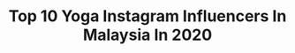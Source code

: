 ---
title: Top 10 Yoga Instagram Influencers In Malaysia In 2020
description: >-
  Find top yoga Instagram influencers in Malaysia in 2020. Most popular hashtags: #positivevibes #love #yoga.
platform: Instagram
hits: 19
text_top: Identify the top-rated Instagram influencers on inBeat.
text_bottom: inBeat has 19 Instagram influencers like this in Malaysia for you to collaborate.
profiles:
  - username: "dianaohy"
    fullname: >-
      𝔻𝕀𝔸ℕ𝔸 | 𝐭𝐫𝐚𝐯𝐞𝐥 & 𝐟𝐚𝐬𝐡𝐢𝐨𝐧 🌼
    bio: >-
      🕊 my | sg 🍒 adventures at #dohyxjb🇲🇾 🌸 preloved at @daintydolce 🧚🏻‍♀️ aerial yoga at @aerialwithdianaohy 🍃 read about my travels here —
    location: "Malaysia"
    followers: 38865
    engagement: 253
    commentsToLikes: 0.024564
    id: ck5q811fq3zbd0i11p1y7ld5k
    verified: false
    hashtags: "#dohyxjb, #dohyintcl, #dohyinroom8008, #dohyinmgp"
  - username: "chromaticcharms"
    fullname: >-
      ⒼⒾⓃⒸⒽⒺⓃ | Travel X Lifestyle
    bio: >-
      🌈 ￼Serving you a feast of vibrant grids ✈️ Traveler 🧘🏻‍♀️ Yoga practitioner 🍬 Junk food lover 🍦🍡🍫🍿🍭🍩 📸 Sony 7r Mark III
    location: "Malaysia"
    followers: 13018
    engagement: 530
    commentsToLikes: 0.024030
    id: ckap7on5wkw6e0i78h2thmxp0
    verified: false
    hashtags: ""
  - username: "pashini_"
    fullname: >-
      𝓟𝓪𝓼𝓱𝓲𝓷𝓲 💋
    bio: >-
      📍 🇲🇾 👱🏼‍♀️ தமிழ் பெண் 💊 Pharmacy 🎭 Actor 🇲🇾 🇸🇬 🏋️‍♀️ Weight Training 🧘🏻‍♀️ Yoga - RYT 200 🏆 Champion-Vallavar S3'16
    location: "Malaysia"
    followers: 158599
    engagement: 684
    commentsToLikes: 0.004947
    id: ck15sqk2deboa0i195tt2vm0c
    verified: false
    hashtags: "#kalyaanam2kaathal, #positiveenergy, #live, #happy"
  - username: "calcaseryn"
    fullname: >-
      Caleen🧘🏻‍♀️𝕐𝕠𝕘𝕒 𝕖𝕟𝕥𝕙𝕦𝕤𝕚𝕒𝕤𝕥
    bio: >-
      ❤️✨Be Love & Light⠀⠀ ⥥ Sharing my 30 Min Postnatal Yoga routine
    location: "Malaysia"
    followers: 19123
    engagement: 287
    commentsToLikes: 0.023888
    id: ck8tdoo2546no0j78avt2r4po
    verified: false
    hashtags: "#stayhome, #mcoreflections, #stayhomestaysafe, #chooselove"
  - username: "sarimahibrahim"
    fullname: >-
      CP Sarimah Ibrahim❤️
    bio: >-
      Malaysian & Irish🇮🇪🇲🇾Tunku Sofia’s Mummy,TV Host,EMCEE.Student of Psychology.Pilates.Yoga.Tunku Nadzimuddin’s Wifey❤️ #sarimahibrahim #nadzimuddinclan
    location: "Malaysia"
    followers: 406309
    engagement: 51
    commentsToLikes: 0.019392
    id: ckf5ucfzckdlb0j23qojzy367
    verified: true
    hashtags: "#tunkusofianajihah, #ng9, #redang, #thetaraasbeachandsparesort"
  - username: "yogakylie"
    fullname: >-
      Kylie Denis
    bio: >-
      Yogi RYT 500 Entrepreneur Owner / Founder @omologyyoga Join me on the mat 👇🏼
    location: "Malaysia"
    followers: 5967
    engagement: 407
    commentsToLikes: 0.038139
    id: ckap52m239ws30i78vryy0ptv
    verified: false
    hashtags: "#thesweatlife, #nohighlighterneeded, #universesendingmeamessage, #yogateachertrainingbegins"
  - username: "andylinchichiu"
    fullname: >-
      AndyLin林子超
    bio: >-
      Shaw Brothers 邵氏兄弟 Job enquires: 📧:monica.lau@shawbrothers.hk 📞:+853 6486 0661/+852 2335 2118 Founder of @studio12hk Director of Andy’s Star Dance
    location: "Malaysia"
    followers: 22967
    engagement: 241
    commentsToLikes: 0.017436
    id: ck5zqkk96urkz0i141f07s7ke
    verified: false
    hashtags: "#fitspo, #fitnesslifestyle, #hkpersonaltrainer, #fitnessgoals"
  - username: "jojostruys"
    fullname: >-
      Jojo Struys
    bio: >-
      An Aspiring Yogi, Healer, Speaker & Perpetual Intern @ohanajostudio just following my heart! 💜♥️💚💙
    location: "Malaysia"
    followers: 33554
    engagement: 66
    commentsToLikes: 0.060245
    id: ck15tl3hiiluy0i19cinektuu
    verified: false
    hashtags: "#strength, #calm, #home, #dance"
  - username: "levyli"
    fullname: >-
      Levy Li Su Lin
    bio: >-
      👑Miss Universe Malaysia 2008 🇲🇾🇹🇭🇰🇷🇺🇸 Masterchef of @goodcompany 🌱 Vegetarian GEOskincare Founder 💻 levypublic@gmail.com
    location: "Malaysia"
    followers: 117125
    engagement: 206
    commentsToLikes: 0.002538
    id: ck6ttba7y9n3g0j71nflt3vht
    verified: false
    hashtags: "#levyfitlife, #travelgram, #2020, #mask"
  - username: "hanlibubu"
    fullname: >-
      Hanlibubu 汉梨 | 🇲🇾
    bio: >-
      💛 Model • KOL • Host ✈️ Founder of @soinmediaenterprise 📥workwithme@hanlibubu.com 👇🏻分享我日常生活 📍KL, Malaysia 🇲🇾
    location: "Malaysia"
    followers: 61314
    engagement: 266
    commentsToLikes: 0.055161
    id: ck0vy58c32am90i192780f20n
    verified: false
    hashtags: "#hanlibubu, #clg, #uspresident, #uspresidents"
---